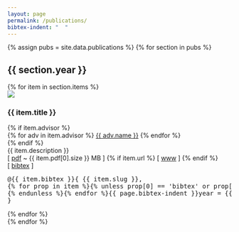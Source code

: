 ```yaml
---
layout: page
permalink: /publications/
bibtex-indent: "  "
---
```


{% assign pubs = site.data.publications %}
{% for section in pubs %}
  <section class="pubs" id="y{{ section.year }}">
    <h2>{{ section.year }}</h2>
  {% for item in section.items %}
    <section class="pub" id="p-{{ item.pdf[0].slug }}">
        <img src="/assets/{{ item.pdf[0].slug }}.png" />
        <div class="pub-content">
            <h3>{{ item.title }}</h3>
            {% if item.advisor %}<div class="advisor">
                {% for adv in item.advisor %}
                <a href="{{ adv.url }}">{{ adv.name }}</a>
                {% endfor %}
            </div>{% endif %}
            <div class="description">{{ item.description }}</div>
            <div class="links">
                [ <a href="/assets/{{ item.pdf[0].slug }}.pdf">pdf</a> ~ {{ item.pdf[0].size }} MB ]
                {% if item.url %}
                    [ <a href="{{ item.url }}">www</a> ]
                {% endif %}
                <div class="bibtex">
                    [ <a href="#">bibtex</a> ]
<pre id="bibtex-{{ item.pdf[0].slug }}">
@{{ item.bibtex }}&#123; {{ item.slug }},
{% for prop in item %}{% unless prop[0] == 'bibtex' or prop[0] == 'advisor' or prop[0] == 'pdf' or prop[0] == 'slug' or prop[0] == 'description'  %}{{ page.bibtex-indent }}{{ prop[0] }} = &#123;{{ prop[1] }}&#125;,
{% endunless %}{% endfor %}{{ page.bibtex-indent }}year = &#123;{{ section.year }}&#125;
&#125;
</pre>
                </div>
            </div>
        </div>
    </section>
  {% endfor %}
  </section>
{% endfor %}